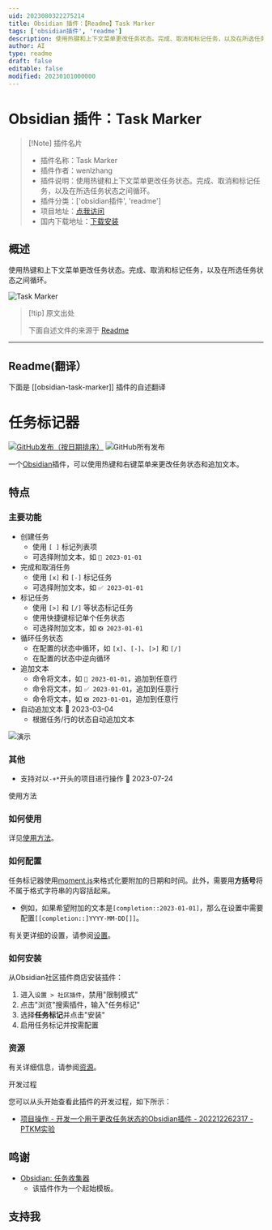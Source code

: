 ```yaml
---
uid: 2023080322275214
title: Obsidian 插件：【Readme】Task Marker
tags: ['obsidian插件', 'readme']
description: 使用热键和上下文菜单更改任务状态。完成、取消和标记任务，以及在所选任务状态之间循环。
author: AI
type: readme
draft: false
editable: false
modified: 20230101000000
---
```


# Obsidian 插件：Task Marker

> [!Note] 插件名片
> - 插件名称：Task Marker
> - 插件作者：wenlzhang
> - 插件说明：使用热键和上下文菜单更改任务状态。完成、取消和标记任务，以及在所选任务状态之间循环。
> - 插件分类：['obsidian插件', 'readme']
> - 项目地址：[点我访问](https://github.com/wenlzhang/obsidian-task-marker)
> - 国内下载地址：[下载安装](https://pkmer.cn/products/plugin/pluginMarket/?obsidian-task-marker)

## 概述

使用热键和上下文菜单更改任务状态。完成、取消和标记任务，以及在所选任务状态之间循环。

![Task Marker](https://cdn.pkmer.cn/covers/obsidian-task-marker_new.gif!pkmer)

> [!tip] 原文出处
> 
>下面自述文件的来源于 [Readme](https://ghproxy.net/https://raw.githubusercontent.com/wenlzhang/obsidian-task-marker/main/README.md)
> 

---

## Readme(翻译）

下面是 [[obsidian-task-marker]] 插件的自述翻译


# 任务标记器

[![GitHub发布（按日期排序）](https://img.shields.io/github/v/release/wenlzhang/obsidian-task-marker)](https://github.com/wenlzhang/obsidian-task-marker/releases) ![GitHub所有发布](https://img.shields.io/github/downloads/wenlzhang/obsidian-task-marker/total?color=success)

一个[Obsidian](https://obsidian.md/)插件，可以使用热键和右键菜单来更改任务状态和追加文本。

## 特点

### 主要功能

- 创建任务
    - 使用 `[ ]` 标记列表项
    - 可选择附加文本，如 `📝 2023-01-01`
- 完成和取消任务
    - 使用 `[x]` 和 `[-]` 标记任务
    - 可选择附加文本，如 `✅ 2023-01-01`
- 标记任务
    - 使用 `[>]` 和 `[/]` 等状态标记任务
    - 使用快捷键标记单个任务状态
    - 可选择附加文本，如 `❎ 2023-01-01`
- 循环任务状态
    - 在配置的状态中循环，如 `[x]`、`[-]`、`[>]` 和 `[/]`
    - 在配置的状态中逆向循环
- 追加文本
    - 命令将文本，如 `📝 2023-01-01`，追加到任意行
    - 命令将文本，如 `✅ 2023-01-01`，追加到任意行
    - 命令将文本，如 `❎ 2023-01-01`，追加到任意行
- 自动追加文本 📝 2023-03-04
    - 根据任务/行的状态自动追加文本

![演示](/docs/attachment/demo.gif)

### 其他

- 支持对以`-+*`开头的项目进行操作 📝 2023-07-24

使用方法

### 如何使用

详见[使用方法](docs/Usage.md)。

### 如何配置

任务标记器使用[moment.js](https://momentjs.com/docs/#/displaying/format/)来格式化要附加的日期和时间。此外，需要用**方括号**将不属于格式字符串的内容括起来。

- 例如，如果希望附加的文本是`[completion::2023-01-01]`，那么在设置中需要配置`[[completion::]YYYY-MM-DD[]]`。

有关更详细的设置，请参阅[设置](docs/Setting.md)。

### 如何安装

从Obsidian社区插件商店安装插件：

1. 进入`设置 > 社区插件`，禁用"限制模式"
2. 点击"浏览"搜索插件，输入"任务标记"
3. 选择**任务标记**并点击"安装"
4. 启用任务标记并按需配置

<!-- 该插件已提交至Obsidian **社区插件**进行审核，但目前尚未在社区插件商店中提供。暂时有两种方法可以安装该插件：

- 手动下载`main.js`、`manifest.json`和`styles.css`，并将它们放置在Obsidian存储库的`.obsidian/obsidian-task-marker`文件夹中。
- 或者，您可以使用[obsidian42-brat](https://github.com/TfTHacker/obsidian42-brat)来安装和更新该插件。 -->

### 资源

有关详细信息，请参阅[资源](docs/Resource.md)。

开发过程

您可以从头开始查看此插件的开发过程，如下所示：

- [项目操作 - 开发一个用于更改任务状态的Obsidian插件 - 202212262317 - PTKM实验](https://exp.ptkm.net/220-Development/Project+action/Project+actions+-+Develop+an+Obsidian+plugin+for+changing+task+status+-+202212262317)

## 鸣谢

- [Obsidian: 任务收集器](https://github.com/ebullient/obsidian-task-collector)
    - 该插件作为一个起始模板。

## 支持我





